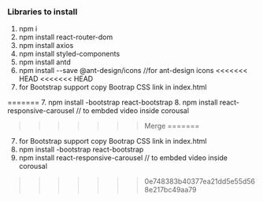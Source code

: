 ### Libraries to install

1. npm i
2. npm install react-router-dom
3. npm install axios
4. npm install styled-components
5. npm install antd
6. npm install --save @ant-design/icons //for ant-design icons
<<<<<<< HEAD
<<<<<<< HEAD
7. for Bootstrap support copy Bootrap CSS link in index.html

=======
7. npm install -bootstrap react-bootstrap
8. npm install react-responsive-carousel // to embded video inside corousal
>>>>>>> Merge
=======
7. for Bootstrap support copy Bootrap CSS link in index.html
8. npm install -bootstrap react-bootstrap
9. npm install react-responsive-carousel // to embded video inside corousal
>>>>>>> 0e748383b40377ea21dd5e55d568e217bc49aa79
